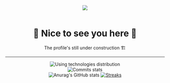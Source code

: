 <div align='center'>
  <img src="https://i.imgur.com/isBAen6.jpg" />
  <br/> <br/>
  
  <h1>🎉 Nice to see you here 🎉</h1>
  The profile's still under construction 🏗️
  <hr/>

  ![Using technologies distribution](https://github-readme-stats.vercel.app/api/top-langs/?username=Kacper-Ksiazek&layout=compact&theme=dracula)
  <br/>
  ![Commits stats](https://github-profile-summary-cards.vercel.app/api/cards/profile-details?username=Kacper-Ksiazek&theme=dracula)
   <br/>
  ![Anurag's GitHub stats](https://github-readme-stats.vercel.app/api?username=Kacper-Ksiazek&show_icons=true&hide_border=true&theme=dracula)
  [![Streaks](https://github-readme-streak-stats.herokuapp.com?user=Kacper-Ksiazek&theme=dracula&border=DD272700)](https://git.io/streak-stats)

</div>
